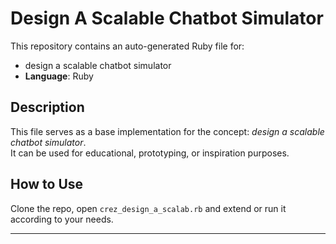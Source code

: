 # Design A Scalable Chatbot Simulator

This repository contains an auto-generated Ruby file for:

- design a scalable chatbot simulator
- **Language**: Ruby

## Description

This file serves as a base implementation for the concept: *design a scalable chatbot simulator*.  
It can be used for educational, prototyping, or inspiration purposes.

## How to Use

Clone the repo, open `crez_design_a_scalab.rb` and extend or run it according to your needs.

---


